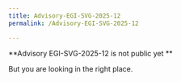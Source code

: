 ```yaml
---
title: Advisory-EGI-SVG-2025-12
permalink: /Advisory-EGI-SVG-2025-12

---
```


**Advisory EGI-SVG-2025-12 is not public yet **

But you are looking in the right place.
